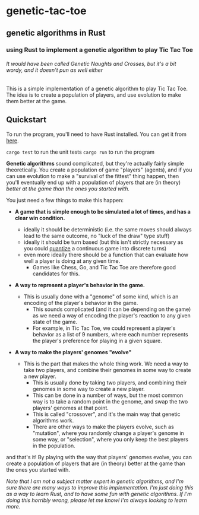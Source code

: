 # genetic-tac-toe

## genetic algorithms in Rust

### using Rust to implement a genetic algorithm to play Tic Tac Toe

###### It would have been called Genetic Naughts and Crosses, but it's a bit wordy, and it doesn't pun as well either

This is a simple implementation of a genetic algorithm to play Tic Tac Toe. The idea is to create a population of players, and use evolution to make them better at the game.

## Quickstart

To run the program, you'll need to have Rust installed. You can get it from [here](https://www.rust-lang.org/tools/install).

`cargo test` to run the unit tests
`cargo run` to run the program

**Genetic algorithms** sound complicated, but they're actually fairly simple theoretically. You create a population of game "players" (agents), and if you can use evolution to make a "survival of the fittest" thing happen, then you'll eventually end up with a population of players that are (in theory) *better at the game than the ones you started with.*

You just need a few things to make this happen:

- **A game that is simple enough to be simulated a lot of times, and has a clear win condition.**
  - ideally it should be deterministic (i.e. the same moves should always lead to the same outcome, no "luck of the draw" type stuff)
  - ideally it should be turn based (but this isn't strictly necessary as you could [quantize](https://en.wikipedia.org/wiki/Quantization) a continuous game into discrete turns)
  - even more ideally there should be a function that can evaluate how well a player is doing at any given time.
    - Games like Chess, Go, and Tic Tac Toe are therefore good candidates for this.

- **A way to represent a player's behavior in the game.**
  - This is usually done with a "genome" of some kind, which is an encoding of the player's behavior in the game.
    - This sounds complicated (and it can be depending on the game) as we need a way of encoding the player's reaction to any given state of the game. 
    - For example, in Tic Tac Toe, we could represent a player's behavior as a list of 9 numbers, where each number represents the player's preference for playing in a given square.

- **A way to make the players' genomes "evolve"**
  - This is the part that makes the whole thing work. We need a way to take two players, and combine their genomes in some way to create a new player.
    - This is usually done by taking two players, and combining their genomes in some way to create a new player.
    - This can be done in a number of ways, but the most common way is to take a random point in the genome, and swap the two players' genomes at that point.
    - This is called "crossover", and it's the main way that genetic algorithms work.
    - There are other ways to make the players evolve, such as "mutation", where you randomly change a player's genome in some way, or "selection", where you only keep the best players in the population.

and that's it! By playing with the way that players' genomes evolve, you can create a population of players that are (in theory) better at the game than the ones you started with.

*Note that I am not a subject matter expert in genetic algorithms, and I'm sure there are many ways to improve this implementation. I'm just doing this as a way to learn Rust, and to have some fun with genetic algorithms. If I'm doing this horribly wrong, please let me know! I'm always looking to learn more.*
